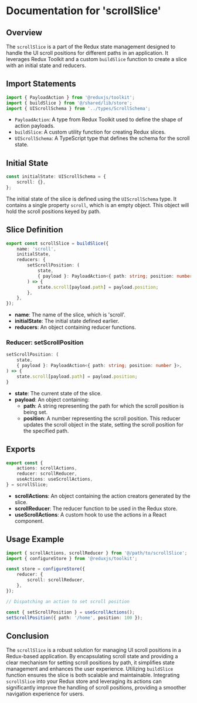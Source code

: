 # Documentation for 'scrollSlice'

## Overview
The `scrollSlice` is a part of the Redux state management designed to handle the UI scroll positions for different paths in an application. It leverages Redux Toolkit and a custom `buildSlice` function to create a slice with an initial state and reducers.

## Import Statements
```typescript
import { PayloadAction } from '@reduxjs/toolkit';
import { buildSlice } from '@/shared/lib/store';
import { UIScrollSchema } from '../types/ScrollSchema';
```
- `PayloadAction`: A type from Redux Toolkit used to define the shape of action payloads.
- `buildSlice`: A custom utility function for creating Redux slices.
- `UIScrollSchema`: A TypeScript type that defines the schema for the scroll state.

## Initial State
```typescript
const initialState: UIScrollSchema = {
    scroll: {},
};
```

The initial state of the slice is defined using the `UIScrollSchema` type. It contains a single property `scroll`, which is an empty object. This object will hold the scroll positions keyed by path.

## Slice Definition
```typescript
export const scrollSlice = buildSlice({
    name: 'scroll',
    initialState,
    reducers: {
        setScrollPosition: (
            state,
            { payload }: PayloadAction<{ path: string; position: number }>,
        ) => {
            state.scroll[payload.path] = payload.position;
        },
    },
});
```
- **name**: The name of the slice, which is 'scroll'.
- **initialState**: The initial state defined earlier.
- **reducers**: An object containing reducer functions.

### Reducer: setScrollPosition
```typescript
setScrollPosition: (
    state,
    { payload }: PayloadAction<{ path: string; position: number }>,
) => {
    state.scroll[payload.path] = payload.position;
}
```
- **state**: The current state of the slice.
- **payload**: An object containing:
  - **path**: A string representing the path for which the scroll position is being set.
  - **position**: A number representing the scroll position.
  This reducer updates the scroll object in the state, setting the scroll position for the specified path.

## Exports
```typescript
export const {
    actions: scrollActions,
    reducer: scrollReducer,
    useActions: useScrollActions,
} = scrollSlice;
```
- **scrollActions**: An object containing the action creators generated by the slice.
- **scrollReducer**: The reducer function to be used in the Redux store.
- **useScrollActions**: A custom hook to use the actions in a React component.


## Usage Example
```typescript
import { scrollActions, scrollReducer } from '@/path/to/scrollSlice';
import { configureStore } from '@reduxjs/toolkit';

const store = configureStore({
    reducer: {
        scroll: scrollReducer,
    },
});

// Dispatching an action to set scroll position

const { setScrollPosition } = useScrollActions();
setScrollPosition({ path: '/home', position: 100 });
```


## Conclusion 
The `scrollSlice` is a robust solution for managing UI scroll positions in a Redux-based application. 
By encapsulating scroll state and providing a clear mechanism for setting scroll positions by path, it simplifies state management and enhances the user experience.
Utilizing `buildSlice` function ensures the slice is both scalable and maintainable.
Integrating `scrollSlice` into your Redux store and leveraging its actions can significantly improve the handling of scroll positions, providing a smoother navigation experience for users.
